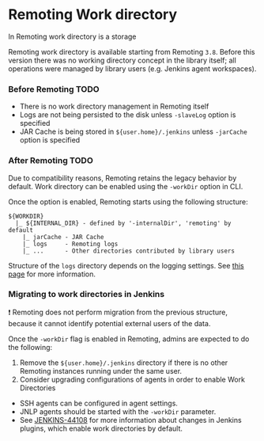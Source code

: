 Remoting Work directory
===

In Remoting work directory is a storage 

Remoting work directory is available starting from Remoting `3.8`.
Before this version there was no working directory concept in the library itself;
all operations were managed by library users (e.g. Jenkins agent workspaces).

### Before Remoting TODO

* There is no work directory management in Remoting itself
* Logs are not being persisted to the disk unless `-slaveLog` option is specified
* JAR Cache is being stored in `${user.home}/.jenkins` unless `-jarCache` option is specified

### After Remoting TODO

Due to compatibility reasons, Remoting retains the legacy behavior by default.
Work directory can be enabled using the `-workDir` option in CLI.

Once the option is enabled, Remoting starts using the following structure:

```
${WORKDIR}
  |_ ${INTERNAL_DIR} - defined by '-internalDir', 'remoting' by default
    |_ jarCache - JAR Cache
    |_ logs     - Remoting logs
    |_ ...      - Other directories contributed by library users
```

Structure of the `logs` directory depends on the logging settings.
See [this page](logging.md) for more information.

### Migrating to work directories in Jenkins

:exclamation: Remoting does not perform migration from the previous structure, 
because it cannot identify potential external users of the data.

Once the `-workDir` flag is enabled in Remoting, admins are expected to do the following:

1. Remove the `${user.home}/.jenkins` directory if there is no other Remoting instances running under the same user.
2. Consider upgrading configurations of agents in order to enable Work Directories
  * SSH agents can be configured in agent settings.
  * JNLP agents should be started with the `-workDir` parameter.
  * See [JENKINS-44108](https://issues.jenkins-ci.org/browse/JENKINS-44108) for more information about changes in Jenkins plugins, which enable work directories by default.